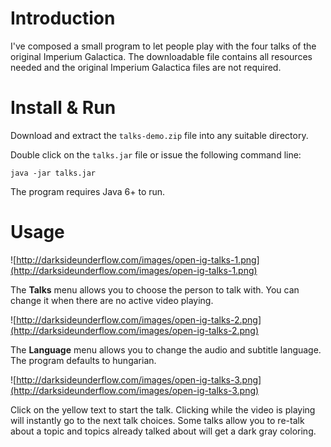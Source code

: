 # Introduction #

I've composed a small program to let people play with the four talks of the original Imperium Galactica. The downloadable file contains all resources needed and the original Imperium Galactica files are not required.

# Install & Run #

Download and extract the `talks-demo.zip` file into any suitable directory.

Double click on the `talks.jar` file or issue the following command line:

`java -jar talks.jar`

The program requires Java 6+ to run.

# Usage #

![http://darksideunderflow.com/images/open-ig-talks-1.png](http://darksideunderflow.com/images/open-ig-talks-1.png)

The **Talks** menu allows you to choose the person to talk with. You can change it when there are no active video playing.

![http://darksideunderflow.com/images/open-ig-talks-2.png](http://darksideunderflow.com/images/open-ig-talks-2.png)

The **Language** menu allows you to change the audio and subtitle language. The program defaults to hungarian.

![http://darksideunderflow.com/images/open-ig-talks-3.png](http://darksideunderflow.com/images/open-ig-talks-3.png)

Click on the yellow text to start the talk. Clicking while the video is playing will instantly go to the next talk choices. Some talks allow you to re-talk about a topic and topics already talked about will get a dark gray coloring.